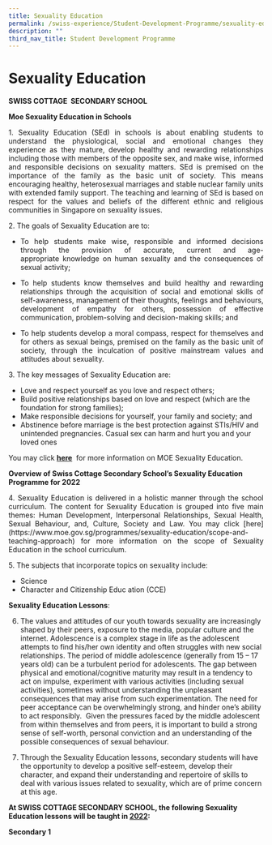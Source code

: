 ```yaml
---
title: Sexuality Education
permalink: /swiss-experience/Student-Development-Programme/sexuality-education/
description: ""
third_nav_title: Student Development Programme
---
```

# Sexuality Education

**SWISS COTTAGE  SECONDARY SCHOOL**

**Moe Sexuality Education in Schools**

<p style="text-align: justify;">1. Sexuality Education (SEd) in schools is about enabling students to understand the physiological, social and emotional changes they experience as they mature, develop healthy and rewarding relationships including those with members of the opposite sex, and make wise, informed and responsible decisions on sexuality matters. SEd is premised on the importance of the family as the basic unit of society. This means encouraging healthy, heterosexual marriages and stable nuclear family units with extended family support. The teaching and learning of SEd is based on respect for the values and beliefs of the different ethnic and religious communities in Singapore on sexuality issues.</p>

2\.  The goals of Sexuality Education are to:

*   <p style="text-align: justify;">To help students make wise, responsible and informed decisions through the provision of accurate, current and age-appropriate knowledge on human sexuality and the consequences of sexual activity;</p>
*   <p style="text-align: justify;">To help students know themselves and build healthy and rewarding relationships through the acquisition of social and emotional skills of self-awareness, management of their thoughts, feelings and behaviours, development of empathy for others, possession of effective communication, problem-solving and decision-making skills; and</p>
*   <p style="text-align: justify;">To help students develop a moral compass, respect for themselves and for others as sexual beings, premised on the family as the basic unit of society, through the inculcation of positive mainstream values and attitudes about sexuality.</p>

3\.  The key messages of Sexuality Education are:

*   Love and respect yourself as you love and respect others;
*   Build positive relationships based on love and respect (which are the foundation for strong families);
*   Make responsible decisions for yourself, your family and society; and
*   Abstinence before marriage is the best protection against STIs/HIV and unintended pregnancies. Casual sex can harm and hurt you and your loved ones

You may click [**here**](https://www.moe.gov.sg/programmes/sexuality-education)  for more information on MOE Sexuality Education. 

**Overview of Swiss Cottage Secondary School’s Sexuality Education Programme for 2022**

<p style="text-align: justify;">4.  Sexuality Education is delivered in a holistic manner through the school curriculum. The content for Sexuality Education is grouped into five main themes: Human Development, Interpersonal Relationships, Sexual Health, Sexual Behaviour, and, Culture, Society and Law. You may click [here](https://www.moe.gov.sg/programmes/sexuality-education/scope-and-teaching-approach) for more information on the scope of Sexuality Education in the school curriculum.</p>

5\.  The subjects that incorporate topics on sexuality include:
*   Science
*   Character and Citizenship Educ ation (CCE)

**Sexuality Education Lessons**:

6.  The values and attitudes of our youth towards sexuality are increasingly shaped by their peers, exposure to the media, popular culture and the internet. Adolescence is a complex stage in life as the adolescent attempts to find his/her own identity and often struggles with new social relationships. The period of middle adolescence (generally from 15 – 17 years old) can be a turbulent period for adolescents. The gap between physical and emotional/cognitive maturity may result in a tendency to act on impulse, experiment with various activities (including sexual activities), sometimes without understanding the unpleasant consequences that may arise from such experimentation. The need for peer acceptance can be overwhelmingly strong, and hinder one’s ability to act responsibly.  Given the pressures faced by the middle adolescent from within themselves and from peers, it is important to build a strong sense of self-worth, personal conviction and an understanding of the possible consequences of sexual behaviour.

7.  Through the Sexuality Education lessons, secondary students will have the opportunity to develop a positive self-esteem, develop their character, and expand their understanding and repertoire of skills to deal with various issues related to sexuality, which are of prime concern at this age.

<b>At SWISS COTTAGE SECONDARY SCHOOL, the following Sexuality Education lessons will be taught in <u>2022</u>:</b>

**Secondary 1**